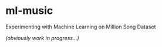 # ml-music
Experimenting with Machine Learning on Million Song Dataset

_(obviously work in progress...)_
